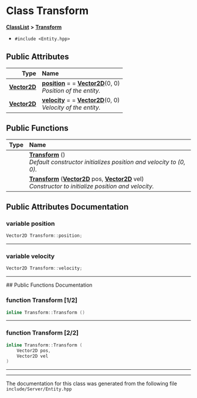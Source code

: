 

# Class Transform



[**ClassList**](annotated.md) **>** [**Transform**](classTransform.md)





* `#include <Entity.hpp>`





















## Public Attributes

| Type | Name |
| ---: | :--- |
|  [**Vector2D**](classVector2D.md) | [**position**](#variable-position)   = = [**Vector2D**](classVector2D.md)(0, 0)<br>_Position of the entity._  |
|  [**Vector2D**](classVector2D.md) | [**velocity**](#variable-velocity)   = = [**Vector2D**](classVector2D.md)(0, 0)<br>_Velocity of the entity._  |
















## Public Functions

| Type | Name |
| ---: | :--- |
|   | [**Transform**](#function-transform-12) () <br>_Default constructor initializes position and velocity to (0, 0)._  |
|   | [**Transform**](#function-transform-22) ([**Vector2D**](classVector2D.md) pos, [**Vector2D**](classVector2D.md) vel) <br>_Constructor to initialize position and velocity._  |




























## Public Attributes Documentation




### variable position 

```C++
Vector2D Transform::position;
```




<hr>



### variable velocity 

```C++
Vector2D Transform::velocity;
```




<hr>
## Public Functions Documentation




### function Transform [1/2]

```C++
inline Transform::Transform () 
```




<hr>



### function Transform [2/2]

```C++
inline Transform::Transform (
    Vector2D pos,
    Vector2D vel
) 
```




<hr>

------------------------------
The documentation for this class was generated from the following file `include/Server/Entity.hpp`

